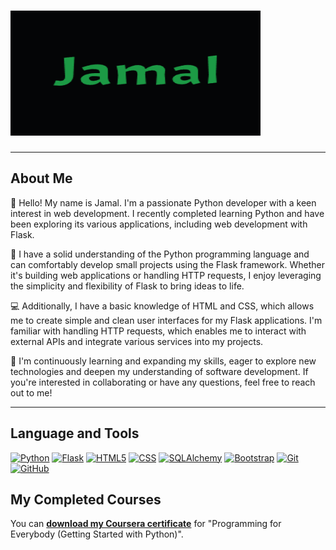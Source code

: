 # <img src="https://github.com/FlyingPie432/FlyingPie432/raw/main/assets/jamal.gif" alt="Jamal GIF" width="400" height="200" />

---

## About Me

👋 Hello! My name is Jamal. I'm a passionate Python developer with a keen interest in web development. I recently completed learning Python and have been exploring its various applications, including web development with Flask.

🐍 I have a solid understanding of the Python programming language and can comfortably develop small projects using the Flask framework. Whether it's building web applications or handling HTTP requests, I enjoy leveraging the simplicity and flexibility of Flask to bring ideas to life.

💻 Additionally, I have a basic knowledge of HTML and CSS, which allows me to create simple and clean user interfaces for my Flask applications. I'm familiar with handling HTTP requests, which enables me to interact with external APIs and integrate various services into my projects.

🌱 I'm continuously learning and expanding my skills, eager to explore new technologies and deepen my understanding of software development. If you're interested in collaborating or have any questions, feel free to reach out to me!

---

## Language and Tools

[![Python](https://img.shields.io/badge/Python%20-%20lightblue?style=for-the-badge&logo=python)](https://www.python.org/)
[![Flask](https://img.shields.io/badge/Flask%20-%20Grey?style=for-the-badge&logo=flask)](https://flask.palletsprojects.com/)
[![HTML5](https://img.shields.io/badge/Html5-orange?style=for-the-badge&logo=Html5)](https://developer.mozilla.org/en-US/docs/Web/Guide/HTML/HTML5)
[![CSS](https://img.shields.io/badge/Css%20-%20blue?style=for-the-badge&logo=Css3)](https://developer.mozilla.org/en-US/docs/Web/CSS)
[![SQLAlchemy](https://img.shields.io/badge/SQlalchemy%20-%20darkred?style=for-the-badge&logo=SqlAlchemy)](https://www.sqlalchemy.org/)
[![Bootstrap](https://img.shields.io/badge/Bootstrap%20-%20purple?style=for-the-badge&logo=Bootstrap)](https://getbootstrap.com/)
[![Git](https://img.shields.io/badge/Git%20-%20orange?style=for-the-badge&logo=Git)](https://git-scm.com/)
[![GitHub](https://img.shields.io/badge/Github%20-%20black?style=for-the-badge&logo=Github)](https://github.com/)

## My Completed Courses

You can **[download my Coursera certificate](./assets/Coursera%205CYHVY83N5DJ.pdf)** for "Programming for Everybody (Getting Started with Python)".















